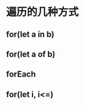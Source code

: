 # 遍历的几种方式
## for(let a in b)

## for(let a of b)

## forEach

## for(let i, i<=)
<!--stackedit_data:
eyJoaXN0b3J5IjpbLTc3NjYwNTY4NV19
-->